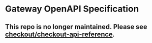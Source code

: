 # Gateway OpenAPI Specification

## This repo is no longer maintained. Please see [checkout/checkout-api-reference](https://github.com/checkout/checkout-api-reference).
